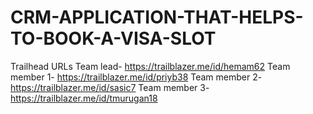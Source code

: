 # CRM-APPLICATION-THAT-HELPS-TO-BOOK-A-VISA-SLOT

Trailhead URLs
Team lead- https://trailblazer.me/id/hemam62
Team member 1- https://trailblazer.me/id/priyb38
Team member 2- https://trailblazer.me/id/sasic7
Team member 3- https://trailblazer.me/id/tmurugan18
